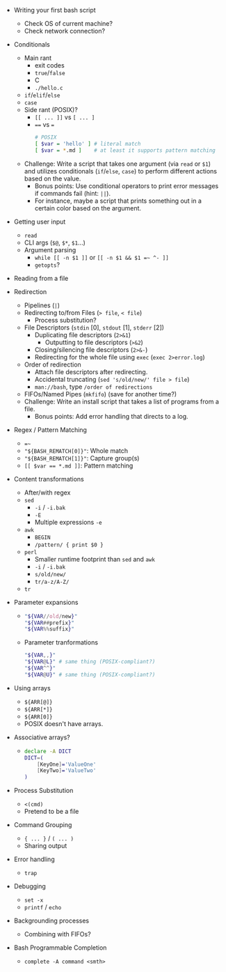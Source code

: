 - Writing your first bash script
    - Check OS of current machine?
    - Check network connection?

- Conditionals
    - Main rant 
        - exit codes
        - `true`/`false`
        - C
        - `./hello.c`
    - `if`/`elif`/`else`
    - `case`
    - Side rant (POSIX)?
        - `[[ ... ]]` vs `[ ... ]`
        - `==` vs `=`
          ```sh
          # POSIX
          [ $var = 'hello' ] # literal match
          [ $var = *.md ]    # at least it supports pattern matching
          ```
    * Challenge: Write a script that takes one argument (via `read` or `$1`) and utilizes 
      conditionals (`if`/`else`, `case`) to perform different actions based on the value.  
        * Bonus points: Use conditional operators to print error messages if commands fail (hint: `||`).  
        * For instance, maybe a script that prints something out in a certain color based on the argument.

- Getting user input
    - `read`
    - CLI args (`$@`, `$*`, `$1`...)
    - Argument parsing
        - `while [[ -n $1 ]]` or `[[ -n $1 && $1 =~ ^- ]]`
        - `getopts`?

- Reading from a file

- Redirection
    - Pipelines (`|`)
    - Redirecting to/from Files (`> file`, `< file`)
        - Process substitution?
    - File Descriptors (`stdin` [0], `stdout` [1], `stderr` [2])
        - Duplicating file descriptors (`2>&1`)
            - Outputting to file descriptors (`>&2`)
        - Closing/silencing file descriptors (`2>&-`)
        - Redirecting for the whole file using `exec` (`exec 2>error.log`)
    - Order of redirection
        - Attach file descriptors after redirecting.  
        - Accidental truncating (`sed 's/old/new/' file > file`) 
        - `man://bash`, type `/order of redirections`
    - FIFOs/Named Pipes (`mkfifo`) (save for another time?)
    - Challenge: Write an install script that takes a list of programs from a file.  
        - Bonus points: Add error handling that directs to a log.  


- Regex / Pattern Matching
    - `=~`
    - `"${BASH_REMATCH[0]}"`: Whole match
    - `"${BASH_REMATCH[1]}"`: Capture group(s)
    - `[[ $var == *.md ]]`: Pattern matching


- Content transformations
    - After/with regex
    - `sed`
        - `-i` / `-i.bak`
        - `-E`
        - Multiple expressions `-e`
    - `awk`
        - `BEGIN`
        - `/pattern/ { print $0 }`
    - `perl`
        - Smaller runtime footprint than `sed` and `awk`
        - `-i` / `-i.bak`
        - `s/old/new/`
        - `tr/a-z/A-Z/`
    - `tr`

- Parameter expansions
    - ```bash
      "${VAR//old/new}"
      "${VAR##prefix}"
      "${VAR%%suffix}"
      ```
    - Parameter tranformations
      ```bash
      "${VAR,,}"
      "${VAR@L}" # same thing (POSIX-compliant?)
      "${VAR^^}"
      "${VAR@U}" # same thing (POSIX-compliant?)
      ```

- Using arrays 
    - `${ARR[@]}`
    - `${ARR[*]}`
    - `${ARR[0]}`
    - POSIX doesn't have arrays.

- Associative arrays?
    - ```bash
      declare -A DICT
      DICT=(
          [KeyOne]='ValueOne'
          [KeyTwo]='ValueTwo'
      )
      ```

- Process Substitution
    - `<(cmd)`
    - Pretend to be a file

- Command Grouping 
    - `{ ... }` / `( ... )`
    - Sharing output

- Error handling
    - `trap`

- Debugging
    - `set -x`
    - `printf` / `echo`

- Backgrounding processes
    - Combining with FIFOs?

- Bash Programmable Completion
    - `complete -A command <smth>`

